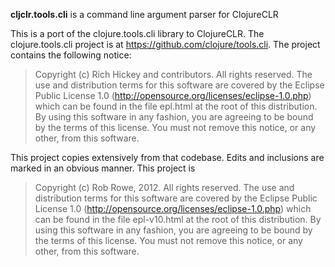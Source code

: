 **cljclr.tools.cli** is a command line argument parser for ClojureCLR

This is a port of the clojure.tools.cli library to ClojureCLR.  The clojure.tools.cli project is at https://github.com/clojure/tools.cli.  The project contains the following notice:

> Copyright (c) Rich Hickey and contributors. All rights reserved.
> The use and distribution terms for this software are covered by the
> Eclipse Public License 1.0 (http://opensource.org/licenses/eclipse-1.0.php)
> which can be found in the file epl.html at the root of this distribution.
> By using this software in any fashion, you are agreeing to be bound by
> the terms of this license.
> You must not remove this notice, or any other, from this software.

This project copies extensively from that codebase.  Edits and inclusions are marked in an obvious manner.  This project is

> Copyright (c) Rob Rowe, 2012. All rights reserved.  The use and distribution terms for this 
> software are covered by the Eclipse Public License 1.0 (http://opensource.org/licenses/eclipse-1.0.php) 
> which can be found in the file epl-v10.html at the root of this distribution.  By using this software 
> in any fashion, you are agreeing to be bound by the terms of this license.  You must not remove this 
> notice, or any other, from this software.

